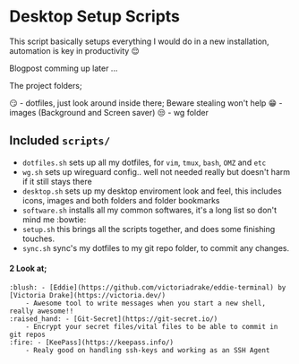 # Desktop Setup Scripts

This script basically setups everything I would do in a new installation, automation is key in productivity :relieved:

Blogpost comming up later ...

The project folders;

:smirk: - dotfiles, just look around inside there; Beware stealing won't help
:grin: - images (Background and Screen saver)
:unamused: - wg folder

## Included `scripts/`
* `dotfiles.sh` sets up all my dotfiles, for `vim`, `tmux`, `bash`, `OMZ` and `etc`
* `wg.sh` sets up wireguard config.. well not needed really but doesn't harm if it still stays there
* `desktop.sh` sets up my desktop enviroment look and feel, this includes icons, images and both folders and folder bookmarks
* `software.sh` installs all my common softwares, it's a long list so don't mind me :bowtie:
* `setup.sh` this brings all the scripts together, and does some finishing touches.
* `sync.sh` sync's my dotfiles to my git repo folder, to commit any changes.


#### 2 Look at;
	:blush:	- [Eddie](https://github.com/victoriadrake/eddie-terminal) by [Victoria Drake](https://victoria.dev/)
		- Awesome tool to write messages when you start a new shell, really awesome!!
	:raised_hand: - [Git-Secret](https://git-secret.io/)
		- Encrypt your secret files/vital files to be able to commit in git repos
	:fire: - [KeePass](https://keepass.info/)
		- Realy good on handling ssh-keys and working as an SSH Agent